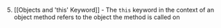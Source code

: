 5. [[Objects and 'this' Keyword]] - The `this` keyword in the context of an object method refers to the object the method is called on